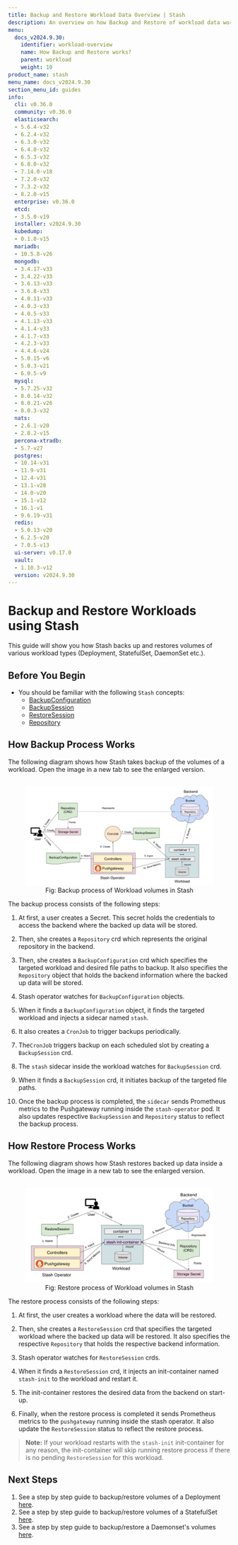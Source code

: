 ```yaml
---
title: Backup and Restore Workload Data Overview | Stash
description: An overview on how Backup and Restore of workload data works in Stash.
menu:
  docs_v2024.9.30:
    identifier: workload-overview
    name: How Backup and Restore works?
    parent: workload
    weight: 10
product_name: stash
menu_name: docs_v2024.9.30
section_menu_id: guides
info:
  cli: v0.36.0
  community: v0.36.0
  elasticsearch:
  - 5.6.4-v32
  - 6.2.4-v32
  - 6.3.0-v32
  - 6.4.0-v32
  - 6.5.3-v32
  - 6.8.0-v32
  - 7.14.0-v18
  - 7.2.0-v32
  - 7.3.2-v32
  - 8.2.0-v15
  enterprise: v0.36.0
  etcd:
  - 3.5.0-v19
  installer: v2024.9.30
  kubedump:
  - 0.1.0-v15
  mariadb:
  - 10.5.8-v26
  mongodb:
  - 3.4.17-v33
  - 3.4.22-v33
  - 3.6.13-v33
  - 3.6.8-v33
  - 4.0.11-v33
  - 4.0.3-v33
  - 4.0.5-v33
  - 4.1.13-v33
  - 4.1.4-v33
  - 4.1.7-v33
  - 4.2.3-v33
  - 4.4.6-v24
  - 5.0.15-v6
  - 5.0.3-v21
  - 6.0.5-v9
  mysql:
  - 5.7.25-v32
  - 8.0.14-v32
  - 8.0.21-v26
  - 8.0.3-v32
  nats:
  - 2.6.1-v20
  - 2.8.2-v15
  percona-xtradb:
  - 5.7-v27
  postgres:
  - 10.14-v31
  - 11.9-v31
  - 12.4-v31
  - 13.1-v28
  - 14.0-v20
  - 15.1-v12
  - 16.1-v1
  - 9.6.19-v31
  redis:
  - 5.0.13-v20
  - 6.2.5-v20
  - 7.0.5-v13
  ui-server: v0.17.0
  vault:
  - 1.10.3-v12
  version: v2024.9.30
---
```


# Backup and Restore Workloads using Stash

This guide will show you how Stash backs up and restores volumes of various workload types (Deployment, StatefulSet, DaemonSet etc.).

## Before You Begin

- You should be familiar with the following `Stash` concepts:
  - [BackupConfiguration](/docs/v2024.9.30/concepts/crds/backupconfiguration/)
  - [BackupSession](/docs/v2024.9.30/concepts/crds/backupsession/)
  - [RestoreSession](/docs/v2024.9.30/concepts/crds/restoresession/)
  - [Repository](/docs/v2024.9.30/concepts/crds/repository/)

## How Backup Process Works

The following diagram shows how Stash takes backup of the volumes of a workload. Open the image in a new tab to see the enlarged version.

<figure align="center">
  <img alt="Stash Backup Flow" src="images/backup_overview.svg">
<figcaption align="center">Fig: Backup process of Workload volumes in Stash</figcaption>
</figure>

The backup process consists of the following steps:

1. At first, a user creates a Secret. This secret holds the credentials to access the backend where the backed up data will be stored.

2. Then, she creates a `Repository` crd which represents the original repository in the backend.

3. Then, she creates a `BackupConfiguration` crd which specifies the targeted workload and desired file paths to backup. It also specifies the `Repository` object that holds the backend information where the backed up data will be stored.

4. Stash operator watches for `BackupConfiguration` objects.

5. When it finds a `BackupConfiguration` object, it finds the targeted workload and injects a sidecar named `stash`.

6. It also creates a `CronJob` to trigger backups periodically.

7. The`CronJob` triggers backup on each scheduled slot by creating a `BackupSession` crd.

8. The `stash` sidecar inside the workload watches for `BackupSession` crd.

9. When it finds a `BackupSession` crd, it initiates backup of the targeted file paths.

10. Once the backup process is completed, the `sidecar` sends Prometheus metrics to the Pushgateway running inside the `stash-operator` pod. It also updates respective `BackupSession` and `Repository` status to reflect the backup process.

## How Restore Process Works

The following diagram shows how Stash restores backed up data inside a workload. Open the image in a new tab to see the enlarged version.

<figure align="center">
  <img alt="Stash Backup Flow" src="images/restore_overview.svg">
<figcaption align="center">Fig: Restore process of Workload volumes in Stash</figcaption>
</figure>

The restore process consists of the following steps:

1. At first, the user creates a workload where the data will be restored.

2. Then, she creates a `RestoreSession` crd that specifies the targeted workload where the backed up data will be restored. It also specifies the respective `Repository` that holds the respective backend information.

3. Stash operator watches for `RestoreSession` crds.

4. When it finds a `RestoreSession` crd, it injects an init-container named `stash-init` to the workload and restart it.

5. The init-container restores the desired data from the backend on start-up.

6. Finally, when the restore process is completed it sends Prometheus metrics to the `pushgateway` running inside the stash operator. It also update the `RestoreSession` status to reflect the restore process.

> **Note:** If your workload restarts with the `stash-init` init-container for any reason, the init-container will skip running restore process if there is no pending `RestoreSession` for this workload.

## Next Steps

1. See a step by step guide to backup/restore volumes of a Deployment [here](/docs/v2024.9.30/guides/workloads/deployment/).
2. See a step by step guide to backup/restore volumes of a StatefulSet [here](/docs/v2024.9.30/guides/workloads/statefulset/).
3. See a step by step guide to backup/restore a Daemonset's volumes [here](/docs/v2024.9.30/guides/workloads/daemonset/).
